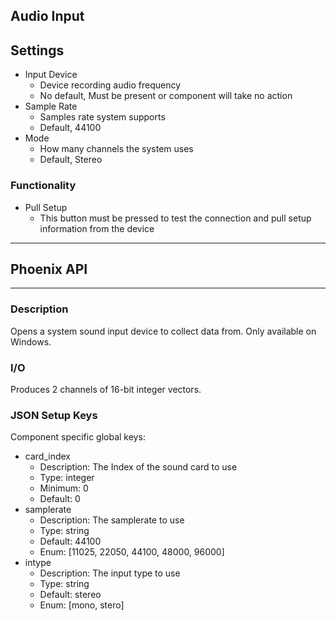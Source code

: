 ## Audio Input
## Settings

- Input Device
    - Device recording audio frequency
    - No default, Must be present or component will take no action
- Sample Rate
    - Samples rate system supports
    - Default, 44100
- Mode
    - How many channels the system uses
    - Default, Stereo

### Functionality

- Pull Setup
    - This button must be pressed to test the connection and pull setup information from the device
___
## Phoenix API
___
### Description

Opens a system sound input device to collect data from. Only available on Windows.

### I/O

Produces 2 channels of 16-bit integer vectors.

### JSON Setup Keys

Component specific global keys:
- card_index
    - Description: The Index of the sound card to use
    - Type: integer
    - Minimum: 0
    - Default: 0
- samplerate
    - Description: The samplerate to use
    - Type: string
    - Default: 44100
    - Enum: [11025, 22050, 44100, 48000, 96000]
- intype
    - Description: The input type to use
    - Type: string
    - Default: stereo
    - Enum: [mono, stero]
